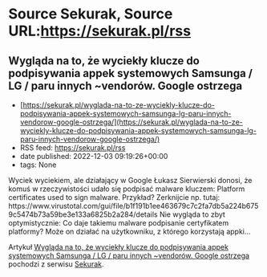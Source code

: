 # Source Sekurak, Source URL:https://sekurak.pl/rss

## Wygląda na to, że wyciekły klucze do podpisywania appek systemowych Samsunga / LG / paru innych ~vendorów. Google ostrzega
 - [https://sekurak.pl/wyglada-na-to-ze-wyciekly-klucze-do-podpisywania-appek-systemowych-samsunga-lg-paru-innych-vendorow-google-ostrzega/](https://sekurak.pl/wyglada-na-to-ze-wyciekly-klucze-do-podpisywania-appek-systemowych-samsunga-lg-paru-innych-vendorow-google-ostrzega/)
 - RSS feed: https://sekurak.pl/rss
 - date published: 2022-12-03 09:19:26+00:00
 - tags: None

<p>Wyciek wyciekiem, ale działający w Google Łukasz Sierwierski donosi, że komuś w rzeczywistości udało się podpisać malware kluczem: Platform certificates used to sign malware. Przykład? Zerknijcie np. tutaj: https://www.virustotal.com/gui/file/b1f191b1ee463679c7c2fa7db5a224b6759c5474b73a59be3e133a6825b2a284/details Nie wygląda to zbyt optymistycznie: Co daje takiemu malware podpisanie certyfikatem platformy? Może on działać na użytkowniku, z którego korzystają appki...</p>
<p>Artykuł <a href="https://sekurak.pl/wyglada-na-to-ze-wyciekly-klucze-do-podpisywania-appek-systemowych-samsunga-lg-paru-innych-vendorow-google-ostrzega/" rel="nofollow">Wygląda na to, że wyciekły klucze do podpisywania appek systemowych Samsunga / LG / paru innych ~vendorów. Google ostrzega</a> pochodzi z serwisu <a href="https://sekurak.pl" rel="nofollow">Sekurak</a>.</p>
